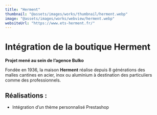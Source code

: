 ```yaml
---
title: "Herment"
thumbnail: "@assets/images/works/thumbnail/herment.webp"
image: "@assets/images/works/webview/herment.webp"
websiteUrl: "https://www.ets-herment.fr/"
---
```


# Intégration de la boutique Herment

**Projet mené au sein de l’agence Bulko**

Fondée en 1936, la maison **Herment** réalise depuis 8 générations des malles cantines en acier, inox ou aluminium à destination des particuliers comme des professionnels.

## Réalisations :

- Intégration d’un thème personnalisé Prestashop
